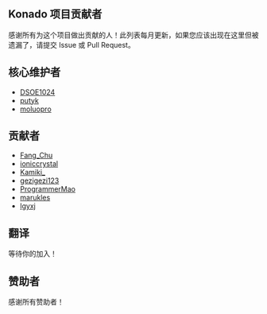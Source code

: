 ## Konado 项目贡献者

感谢所有为这个项目做出贡献的人！此列表每月更新，如果您应该出现在这里但被遗漏了，请提交 Issue 或 Pull Request。

## 核心维护者

- [DSOE1024](https://gitee.com/DSOE1024)
- [putyk](https://github.com/putyk)
- [moluopro](https://github.com/moluopro)

## 贡献者

- [Fang_Chu](https://github.com/fangchudark)
- [ioniccrystal](https://github.com/ioniccrystal)
- [Kamiki_](https://github.com/Kamiki1974)
- [gezigezi123](https://gitcode.com/gezigezi123)
- [ProgrammerMao](https://github.com/ProgrammerMao)
- [marukles](https://gitcode.com/marukles)
- [lgyxj](https://gitee.com/lgyxj)

## 翻译

等待你的加入！

## 赞助者

感谢所有赞助者！
